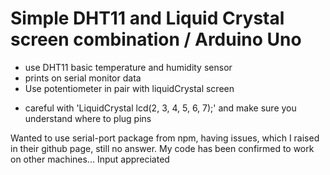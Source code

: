 
# Simple DHT11 and Liquid Crystal screen combination / Arduino Uno


- use DHT11 basic temperature and humidity sensor
- prints on serial monitor data
- Use potentiometer in pair with liquidCrystal screen

* careful with 'LiquidCrystal lcd(2, 3, 4, 5, 6, 7);' and make sure you understand where to plug pins

Wanted to use serial-port package from npm, having issues, which I raised in their github page, still no answer.
My code has been confirmed to work on other machines... Input appreciated 